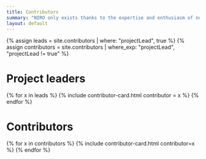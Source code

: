 ```yaml
---
title: Contributors
summary: "NIRO only exists thanks to the expertise and enthusiasm of numerous contributors."
layout: default
---
```


{% assign leads = site.contributors | where: "projectLead", true %}
{% assign contributors = site.contributors | where_exp: "projectLead", "projectLead != true" %}

<h1>Project leaders</h1>
<section class="contributors leads">
{% for x in leads %}
    {% include contributor-card.html contributor = x %}
{% endfor %}
</section>

<h1>Contributors</h1>
<section class="contributors">
{% for x in contributors %}
    {% include contributor-card.html contributor=x %}
{% endfor %}
</section>
